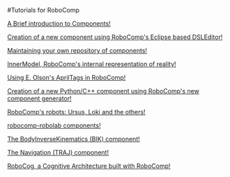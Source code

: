 #Tutorials for RoboComp


[A Brief introduction to Components!](components.md)

[Creation of a new component using RoboComp's Eclipse based DSLEditor!](component_creation_with_DSLEditor.md)

[Maintaining your own repository of components!](using_github.md)

[InnerModel, RoboComp's internal representation of reality!]()

[Using E. Olson's AprilTags in RoboComp!]()

[Creation of a new Python/C++ component using RoboComp's new component generator!]()

[RoboComp's robots: Ursus, Loki and the others!]()

[robocomp-robolab components!]()

[The BodyInverseKinematics (BIK) component!]()

[The Navigation (TRAJ) component!]()

[RoboCog, a Cognitive Architecture built with RoboComp!]()





